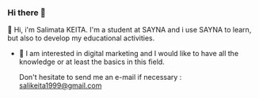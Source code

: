 ### Hi there 👋

👋 Hi, i'm Salimata KEITA. I'm a student at SAYNA and i use SAYNA to learn, but also to develop my educational activities.
- 🌱 I am interested in digital marketing and I would like to have all the knowledge or at least the basics in this field.

  Don't hesitate to send me an e-mail if necessary : salikeita1999@gmail.com
